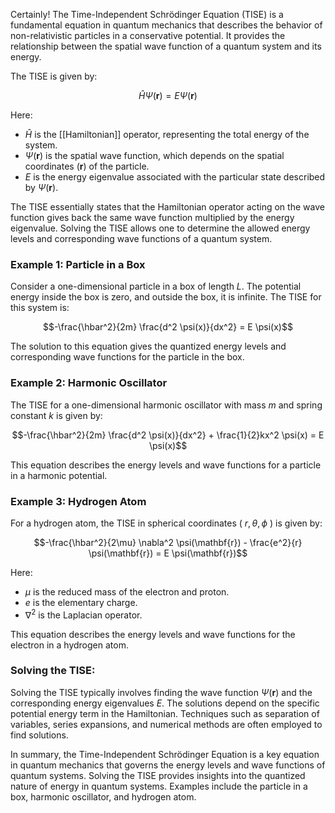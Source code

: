 Certainly! The Time-Independent Schrödinger Equation (TISE) is a fundamental equation in quantum mechanics that describes the behavior of non-relativistic particles in a conservative potential. It provides the relationship between the spatial wave function of a quantum system and its energy.

The TISE is given by:

$$\hat{H} \Psi(\mathbf{r}) = E \Psi(\mathbf{r})$$

Here:
- $\hat{H}$ is the [[Hamiltonian]] operator, representing the total energy of the system.
- $\Psi(\mathbf{r})$ is the spatial wave function, which depends on the spatial coordinates $( \mathbf{r} )$ of the particle.
- $E$ is the energy eigenvalue associated with the particular state described by $\Psi(\mathbf{r})$.

The TISE essentially states that the Hamiltonian operator acting on the wave function gives back the same wave function multiplied by the energy eigenvalue. Solving the TISE allows one to determine the allowed energy levels and corresponding wave functions of a quantum system.

### Example 1: Particle in a Box

Consider a one-dimensional particle in a box of length $L$. The potential energy inside the box is zero, and outside the box, it is infinite. The TISE for this system is:

$$-\frac{\hbar^2}{2m} \frac{d^2 \psi(x)}{dx^2} = E \psi(x)$$

The solution to this equation gives the quantized energy levels and corresponding wave functions for the particle in the box.

### Example 2: Harmonic Oscillator

The TISE for a one-dimensional harmonic oscillator with mass $m$ and spring constant $k$ is given by:

$$-\frac{\hbar^2}{2m} \frac{d^2 \psi(x)}{dx^2} + \frac{1}{2}kx^2 \psi(x) = E \psi(x)$$

This equation describes the energy levels and wave functions for a particle in a harmonic potential.

### Example 3: Hydrogen Atom

For a hydrogen atom, the TISE in spherical coordinates ( $r, \theta, \phi$ ) is given by:

$$-\frac{\hbar^2}{2\mu} \nabla^2 \psi(\mathbf{r}) - \frac{e^2}{r} \psi(\mathbf{r}) = E \psi(\mathbf{r})$$

Here:
- $\mu$ is the reduced mass of the electron and proton.
- $e$ is the elementary charge.
- $\nabla^2$ is the Laplacian operator.

This equation describes the energy levels and wave functions for the electron in a hydrogen atom.

### Solving the TISE:

Solving the TISE typically involves finding the wave function $\Psi(\mathbf{r})$ and the corresponding energy eigenvalues $E$. The solutions depend on the specific potential energy term in the Hamiltonian. Techniques such as separation of variables, series expansions, and numerical methods are often employed to find solutions.

In summary, the Time-Independent Schrödinger Equation is a key equation in quantum mechanics that governs the energy levels and wave functions of quantum systems. Solving the TISE provides insights into the quantized nature of energy in quantum systems. Examples include the particle in a box, harmonic oscillator, and hydrogen atom.
